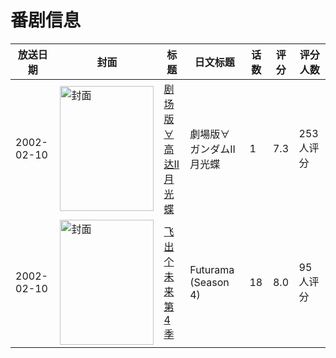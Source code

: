 # 番剧信息

|放送日期|封面|标题|日文标题|话数|评分|评分人数|
|---|---|---|---|---|---|---|
|2002-02-10|<img src="https://lain.bgm.tv/pic/cover/c/22/b1/3555_QKr0U.jpg" alt="封面" style="width:150px;height:200px;object-fit:cover;">|[剧场版∀高达II 月光蝶](https://bangumi.tv/subject/3555)|劇場版∀ガンダムII 月光蝶|1|7.3|253人评分|
|2002-02-10|<img src="https://lain.bgm.tv/pic/cover/c/8f/b3/84756_5GQ9r.jpg" alt="封面" style="width:150px;height:200px;object-fit:cover;">|[飞出个未来 第4季](https://bangumi.tv/subject/84756)|Futurama (Season 4)|18|8.0|95人评分|
